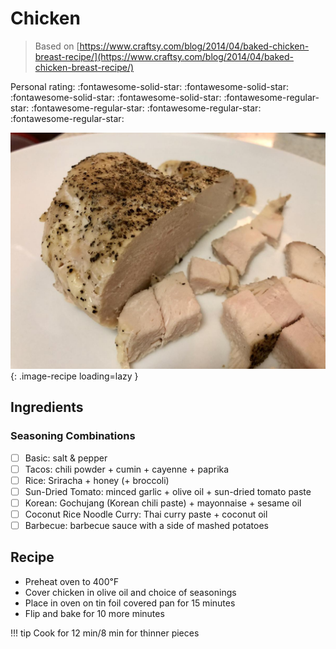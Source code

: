 # Chicken

> Based on [https://www.craftsy.com/blog/2014/04/baked-chicken-breast-recipe/](https://www.craftsy.com/blog/2014/04/baked-chicken-breast-recipe/)

<!-- {cts} rating=1; (User can specify rating on scale of 1-5) -->

Personal rating: :fontawesome-solid-star: :fontawesome-solid-star: :fontawesome-solid-star: :fontawesome-solid-star: :fontawesome-regular-star: :fontawesome-regular-star: :fontawesome-regular-star: :fontawesome-regular-star:

<!-- {cte} -->

<!-- {cts} name_image=chicken.jpg; (User can specify image name) -->

![chicken.jpg](./chicken.jpg){: .image-recipe loading=lazy }

<!-- {cte} -->

## Ingredients

### Seasoning Combinations

- [ ] Basic: salt & pepper
- [ ] Tacos: chili powder + cumin + cayenne + paprika
- [ ] Rice: Sriracha + honey (+ broccoli)
- [ ] Sun-Dried Tomato: minced garlic + olive oil + sun-dried tomato paste
- [ ] Korean: Gochujang (Korean chili paste) + mayonnaise + sesame oil
- [ ] Coconut Rice Noodle Curry: Thai curry paste + coconut oil
- [ ] Barbecue: barbecue sauce with a side of mashed potatoes

## Recipe

- Preheat oven to 400℉
- Cover chicken in olive oil and choice of seasonings
- Place in oven on tin foil covered pan for 15 minutes
- Flip and bake for 10 more minutes

!!! tip
Cook for 12 min/8 min for thinner pieces
